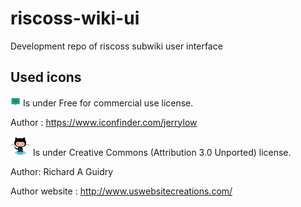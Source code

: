 # riscoss-wiki-ui
Development repo of riscoss subwiki user interface
## Used icons
![alt tag](https://raw.githubusercontent.com/xwiki-labs/riscoss-wiki-ui/github-implementation/src/xwiki/RISCOSSPlatformCode/NavigationMenu/attachments/feedback.png)
Is under Free for commercial use license.

Author : https://www.iconfinder.com/jerrylow

![alt tag](https://raw.githubusercontent.com/xwiki-labs/riscoss-wiki-ui/github-implementation/src/xwiki/RISCOSSPlatformCode/GithubLogin/attachments/github.png)
Is under Creative Commons (Attribution 3.0 Unported) license.

Author: Richard A Guidry

Author website : http://www.uswebsitecreations.com/
